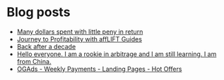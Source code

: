 # Blog posts
<!-- BLOG-POST-LIST:START -->
- [Many dollars spent with little peny in return](https://afflift.com/f/threads/many-dollars-spent-with-little-peny-in-return.10368/)
- [Journey to Profitability with affLIFT Guides](https://afflift.com/f/threads/journey-to-profitability-with-afflift-guides.10148/)
- [Back after a decade](https://afflift.com/f/threads/back-after-a-decade.10349/)
- [Hello everyone. I am a rookie in arbitrage and I am still learning. I am from China.](https://afflift.com/f/threads/hello-everyone-i-am-a-rookie-in-arbitrage-and-i-am-still-learning-i-am-from-china.10360/)
- [OGAds - Weekly Payments - Landing Pages - Hot Offers](https://afflift.com/f/threads/ogads-weekly-payments-landing-pages-hot-offers.3223/)
<!-- BLOG-POST-LIST:END -->
